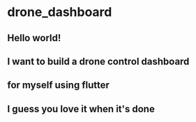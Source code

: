 # drone_dashboard

## Hello world!
## I want to build a drone control dashboard
## for myself using flutter
## I guess you love it when it's done
